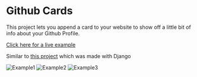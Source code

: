 # Github Cards

This project lets you append a card to your website to show off a little bit of info about your Github Profile.

[Click here for a live example](https://jarmahent.github.io/)

Similar to [this project](https://github.com/Jarmahent/DjangoGitUi/) which was made with Django

![Example1](https://i.imgur.com/oZHuvar.png "card1")
![Example2](https://i.imgur.com/ixjxhow.png "card2")
![Example3](https://i.imgur.com/UbgBSr9.png "card3")
